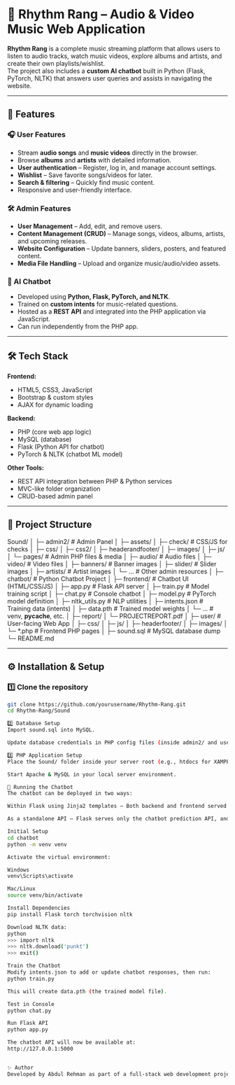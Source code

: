 # 🎵 Rhythm Rang – Audio & Video Music Web Application

**Rhythm Rang** is a complete music streaming platform that allows users to listen to audio tracks, watch music videos, explore albums and artists, and create their own playlists/wishlist.  
The project also includes a **custom AI chatbot** built in Python (Flask, PyTorch, NLTK) that answers user queries and assists in navigating the website.  

---

## 🚀 Features

### 🎧 User Features
- Stream **audio songs** and **music videos** directly in the browser.
- Browse **albums** and **artists** with detailed information.
- **User authentication** – Register, log in, and manage account settings.
- **Wishlist** – Save favorite songs/videos for later.
- **Search & filtering** – Quickly find music content.
- Responsive and user-friendly interface.

### 🛠 Admin Features
- **User Management** – Add, edit, and remove users.
- **Content Management (CRUD)** – Manage songs, videos, albums, artists, and upcoming releases.
- **Website Configuration** – Update banners, sliders, posters, and featured content.
- **Media File Handling** – Upload and organize music/audio/video assets.

### 🤖 AI Chatbot
- Developed using **Python, Flask, PyTorch, and NLTK**.
- Trained on **custom intents** for music-related questions.
- Hosted as a **REST API** and integrated into the PHP application via JavaScript.
- Can run independently from the PHP app.

---

## 🛠 Tech Stack

**Frontend:**
- HTML5, CSS3, JavaScript
- Bootstrap & custom styles
- AJAX for dynamic loading

**Backend:**
- PHP (core web app logic)
- MySQL (database)
- Flask (Python API for chatbot)
- PyTorch & NLTK (chatbot ML model)

**Other Tools:**
- REST API integration between PHP & Python services
- MVC-like folder organization
- CRUD-based admin panel

---

## 📂 Project Structure

Sound/
│
├─ admin2/                         # Admin Panel
│  ├─ assets/
│  ├─ check/                       # CSS/JS for checks
│  ├─ css/
│  ├─ css2/
│  ├─ headerandfooter/
│  ├─ images/
│  ├─ js/
│  └─ pages/                       # Admin PHP files & media
│     ├─ audio/                    # Audio files
│     ├─ video/                    # Video files
│     ├─ banners/                  # Banner images
│     ├─ slider/                   # Slider images
│     ├─ artists/                  # Artist images
│     └─ ...                       # Other admin resources
│
├─ chatbot/                        # Python Chatbot Project
│  ├─ frontend/                    # Chatbot UI (HTML/CSS/JS)
│  ├─ app.py                       # Flask API server
│  ├─ train.py                     # Model training script
│  ├─ chat.py                      # Console chatbot
│  ├─ model.py                     # PyTorch model definition
│  ├─ nltk_utils.py                # NLP utilities
│  ├─ intents.json                 # Training data (intents)
│  ├─ data.pth                     # Trained model weights
│  └─ ...                          # venv, __pycache__, etc.
│
├─ report/
│  └─ PROJECTREPORT.pdf
│
├─ user/                           # User-facing Web App
│  ├─ css/
│  ├─ js/
│  ├─ headerfooter/
│  ├─ images/
│  └─ *.php                        # Frontend PHP pages
│
├─ sound.sql                       # MySQL database dump
└─ README.md



---

## ⚙️ Installation & Setup

### 1️⃣ Clone the repository
```bash
git clone https://github.com/yourusername/Rhythm-Rang.git
cd Rhythm-Rang/Sound

2️⃣ Database Setup
Import sound.sql into MySQL.

Update database credentials in PHP config files (inside admin2/ and user/ folders).

3️⃣ PHP Application Setup
Place the Sound/ folder inside your server root (e.g., htdocs for XAMPP).

Start Apache & MySQL in your local server environment.

🤖 Running the Chatbot
The chatbot can be deployed in two ways:

Within Flask using Jinja2 templates – Both backend and frontend served from Flask.

As a standalone API – Flask serves only the chatbot prediction API, and HTML/JS can be hosted in any frontend application (like our PHP project) with minor modifications.

Initial Setup
cd chatbot
python -m venv venv

Activate the virtual environment:

Windows
venv\Scripts\activate

Mac/Linux
source venv/bin/activate

Install Dependencies
pip install Flask torch torchvision nltk

Download NLTK data:
python
>>> import nltk
>>> nltk.download('punkt')
>>> exit()

Train the Chatbot
Modify intents.json to add or update chatbot responses, then run:
python train.py

This will create data.pth (the trained model file).

Test in Console
python chat.py

Run Flask API
python app.py

The chatbot API will now be available at:
http://127.0.0.1:5000


✨ Author
Developed by Abdul Rehman as part of a full-stack web development project.
